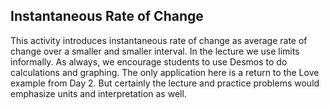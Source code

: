 ## Instantaneous Rate of Change 

This activity introduces instantaneous rate of change as average rate of change over a smaller and smaller interval. In the lecture we use limits informally.
As always, we encourage students to use Desmos to do calculations and graphing.
The only application here is a return to the Love example from Day 2. But certainly the lecture and practice problems would emphasize units and interpretation as well. 
